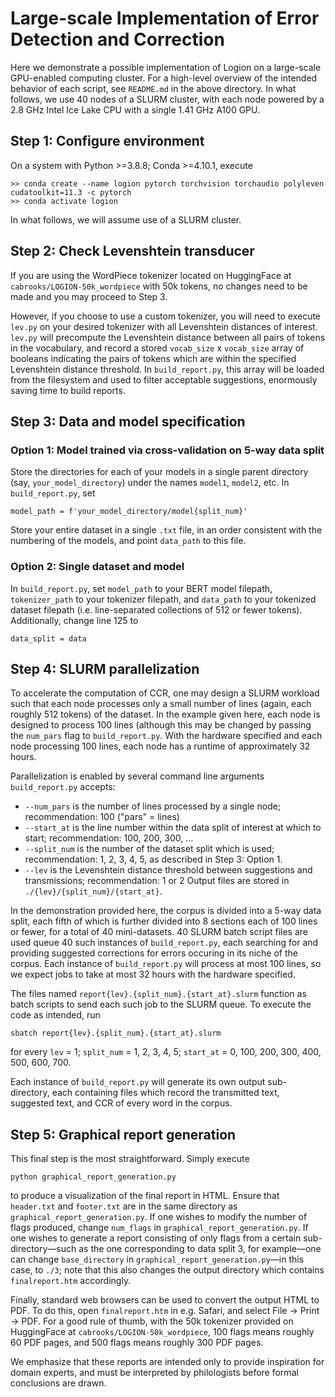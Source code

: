 # Large-scale Implementation of Error Detection and Correction

Here we demonstrate a possible implementation of Logion on a large-scale GPU-enabled computing cluster. For a high-level overview of the intended behavior of each script, see `README.md` in the above directory. In what follows, we use 40 nodes of a SLURM cluster, with each node powered by a 2.8 GHz Intel Ice Lake CPU with a single 1.41 GHz A100 GPU.

## Step 1: Configure environment
On a system with Python >=3.8.8; Conda >=4.10.1, execute
```
>> conda create --name logion pytorch torchvision torchaudio polyleven cudatoolkit=11.3 -c pytorch
>> conda activate logion
```
In what follows, we will assume use of a SLURM cluster.

## Step 2: Check Levenshtein transducer
If you are using the WordPiece tokenizer located on HuggingFace at `cabrooks/LOGION-50k_wordpiece` with 50k tokens, no changes need to be made and you may proceed to Step 3.

However, if you choose to use a custom tokenizer, you will need to execute `lev.py` on your desired tokenizer with all Levenshtein distances of interest. `lev.py` will precompute the Levenshtein distance between all pairs of tokens in the vocabulary, and record a stored `vocab_size` x `vocab_size` array of booleans indicating the pairs of tokens which are within the specified Levenshtein distance threshold. In `build_report.py`, this array will be loaded from the filesystem and used to filter acceptable suggestions, enormously saving time to build reports.

## Step 3: Data and model specification
### Option 1: Model trained via cross-validation on 5-way data split
Store the directories for each of your models in a single parent directory (say, `your_model_directory`) under the names `model1`, `model2`, etc. In `build_report.py`, set
```
model_path = f'your_model_directory/model{split_num}'
```
Store your entire dataset in a single `.txt` file, in an order consistent with the numbering of the models, and point `data_path` to this file.

### Option 2: Single dataset and model
In `build_report.py`, set `model_path` to your BERT model filepath, `tokenizer_path` to your tokenizer filepath, and `data_path` to your tokenized dataset filepath (i.e. line-separated collections of 512 or fewer tokens). Additionally, change line 125 to
```
data_split = data
```

## Step 4: SLURM parallelization
To accelerate the computation of CCR, one may design a SLURM workload such that each node processes only a small number of lines (again, each roughly 512 tokens) of the dataset. In the example given here, each node is designed to process 100 lines (although this may be changed by passing the `num_pars` flag to `build_report.py`. With the hardware specified and each node processing 100 lines, each node has a runtime of approximately 32 hours.

Parallelization is enabled by several command line arguments `build_report.py` accepts:
* `--num_pars` is the number of lines processed by a single node; recommendation: 100 ("pars" = lines)
* `--start_at` is the line number within the data split of interest at which to start; recommendation: 100, 200, 300, ...
* `--split_num` is the number of the dataset split which is used; recommendation: 1, 2, 3, 4, 5, as described in Step 3: Option 1.
* `--lev` is the Levenshtein distance threshold between suggestions and transmissions; recommendation: 1 or 2
Output files are stored in `./{lev}/{split_num}/{start_at}`.

In the demonstration provided here, the corpus is divided into a 5-way data split, each fifth of which is further divided into 8 sections each of 100 lines or fewer, for a total of 40 mini-datasets. 40 SLURM batch script files are used queue 40 such instances of `build_report.py`, each searching for and providing suggested corrections for errors occuring in its niche of the corpus. Each instance of `build_report.py` will process at most 100 lines, so we expect jobs to take at most 32 hours with the hardware specified.

The files named `report{lev}.{split_num}.{start_at}.slurm` function as batch scripts to send each such job to the SLURM queue. To execute the code as intended, run
```
sbatch report{lev}.{split_num}.{start_at}.slurm
```
for every `lev` = 1; `split_num` = 1, 2, 3, 4, 5; `start_at` = 0, 100, 200, 300, 400, 500, 600, 700.

Each instance of `build_report.py` will generate its own output sub-directory, each containing files which record the transmitted text, suggested text, and CCR of every word in the corpus.

## Step 5: Graphical report generation
This final step is the most straightforward. Simply execute
```
python graphical_report_generation.py
```
to produce a visualization of the final report in HTML. Ensure that `header.txt` and `footer.txt` are in the same directory as `graphical_report_generation.py`. If one wishes to modify the number of flags produced, change `num_flags` in `graphical_report_generation.py`. If one wishes to generate a report consisting of only flags from a certain sub-directory&mdash;such as the one corresponding to data split 3, for example&mdash;one can change `base_directory` in `graphical_report_generation.py`&mdash;in this case, to `./3`; note that this also changes the output directory which contains `finalreport.htm` accordingly.

Finally, standard web browsers can be used to convert the output HTML to PDF. To do this, open `finalreport.htm` in e.g. Safari, and select File -> Print -> PDF. For a good rule of thumb, with the 50k tokenizer provided on HuggingFace at `cabrooks/LOGION-50k_wordpiece`, 100 flags means roughly 60 PDF pages, and 500 flags means roughly 300 PDF pages.

We emphasize that these reports are intended only to provide inspiration for domain experts, and must be interpreted by philologists before formal conclusions are drawn.
